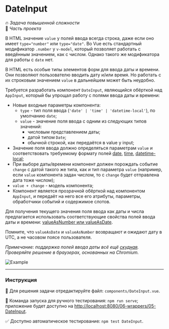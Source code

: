 # DateInput

🔥 _Задача повышенной сложности_<br />
💼 _Часть проекта_

<!--start_statement-->
В HTML значение `value` у полей ввода всегда строка, даже если оно имеет `type="number"` или `type="date"`. Во Vue есть стандартный модификатор `.number` у `v-model`, который позволяет работать с введённым значением, как с числом. Однако такого же модификатора для работы с `date` нет.

В HTML есть особые типы элементов форм для ввода даты и времени. Они позволяют пользователю вводить дату и/или время. Но работать с их строковым значением `value` в дальнейшем может быть неудобно.

Требуется разработать компонент `DateInput`, являющийся обёрткой над `AppInput`, который бы упрощал работу с полями ввода даты и времени:
- Новые входные параметры компонента:
    - `type` - тип поля ввода (`'date' | 'time' | 'datetime-local'`), по умолчанию `date`;
    - `value` - значение поля ввода с одним из следующих типов значений:
      - числовым представлением даты;
      - датой типом `Date`;
      - обычной строкой, как передаётся в value у input;
- Значение поля ввода должно определяться параметрам `value` и соответствовать требуемому формату полей [date](https://developer.mozilla.org/en/docs/Web/HTML/Element/input/date), [time](https://developer.mozilla.org/en/docs/Web/HTML/Element/input/time), [datetime-local](https://developer.mozilla.org/en/docs/Web/HTML/Element/input/datetime-local);
- При выборе даты/времени компонент должен порождать событие `change` с датой такого же типа, как и тип параметра `value` (например, если `value` компонента задан числом, то с `change` будет отправлена дата тоже числом);
- `value + change` - модель компонента;
- Компонент является прозрачной обёрткой над компонентом `AppInput`, и передаёт на него все его атрибуты, параметры, обработчики событий и содержимое слотов.

Для получения текущего значения поля ввода как даты и числа предлагается использовать соответствующие свойства полей ввода даты и времени: [valueAsNumber или valueAsDate](https://developer.mozilla.org/en/docs/Web/API/HTMLInputElement).

Помните, что `valueAsDate` и `valueAsNumber` возвращают и ожидают дату в UTC, а не часовом поясе пользователя.

*Примечание: поддержка полей ввода даты всё ещё [скудная](https://caniuse.com/?search=type=date). Проверяйте решение в браузерах, основанных на Chromium.*

<img src="https://i.imgur.com/x6USUIa.gif" alt="Example" style="max-width: 100%" />
<!--end_statement-->

---

### Инструкция

📝 Для решения задачи отредактируйте файл: `components/DateInput.vue`.

🚀 Команда запуска для ручного тестирования: `npm run serve`;<br>
приложение будет доступно на [http://localhost:8080/06-wrappers/05-DateInput](http://localhost:8080/06-wrappers/05-DateInput).

✅ Доступно автоматическое тестирование: `npm test DateInput`.
